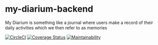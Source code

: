 # my-diarium-backend
My Diarium is something like a journal where users make a record of their daily activities which we then refer to as memories

[![CircleCI](https://circleci.com/gh/iMichaelOwolabi/my-diarium-backend.svg?style=svg)](https://circleci.com/gh/iMichaelOwolabi/my-diarium-backend) [![Coverage Status](https://coveralls.io/repos/github/iMichaelOwolabi/my-diarium-backend/badge.svg?branch=develop)](https://coveralls.io/github/iMichaelOwolabi/my-diarium-backend?branch=develop) [![Maintainability](https://api.codeclimate.com/v1/badges/21e47ca8cf6b4b257297/maintainability)](https://codeclimate.com/github/iMichaelOwolabi/my-diarium-backend/maintainability)
